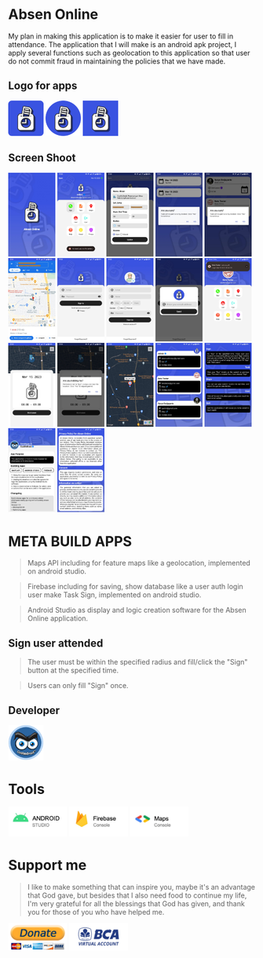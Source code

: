 # Absen Online
My plan in making this application is to make it easier for user to fill in attendance. The application that I will make is an android apk project, I apply several functions such as geolocation to this application so that user do not commit fraud in maintaining the policies that we have made.

## Logo for apps
[<img alt="Logo Absen Online Round!" width="72px" src="https://raw.githubusercontent.com/absenonline/absenonline.github.io/main/assets/ic_launcher.png" />](https://absenonline.github.io) [<img alt="Logo Absen Online Circle!" width="72px" src="https://raw.githubusercontent.com/absenonline/absenonline.github.io/main/assets/ic_launcher_round.png" />](https://absenonline.github.io) [<img alt="Logo Absen Online!" width="72px" src="https://raw.githubusercontent.com/absenonline/absenonline.github.io/main/assets/ic_launcher_absen.png" />](https://absenonline.github.io)

## Screen Shoot
[<img alt="Absen Online Splash" width="96px" src="https://raw.githubusercontent.com/absenonline/absenonline.github.io/main/assets/screenshoot/001_Splash.jpg" />](https://absenonline.github.io)
[<img alt="Absen Online Dashboard (Admin)" width="96px" src="https://raw.githubusercontent.com/absenonline/absenonline.github.io/main/assets/screenshoot/002_Dashboard.jpg" />](https://absenonline.github.io)
[<img alt="Absen Online Update (Admin)" width="96px" src="https://raw.githubusercontent.com/absenonline/absenonline.github.io/main/assets/screenshoot/003_Update.jpg" />](https://absenonline.github.io)
[<img alt="Absen Online Delete Task List (Admin)" width="96px" src="https://raw.githubusercontent.com/absenonline/absenonline.github.io/main/assets/screenshoot/004_DeleteTaskList.jpg" />](https://absenonline.github.io)
[<img alt="Absen Online Delete Task View (Admin)" width="96px" src="https://raw.githubusercontent.com/absenonline/absenonline.github.io/main/assets/screenshoot/005_DeleteTaskView.jpg" />](https://absenonline.github.io)
[<img alt="Absen Online View Track Task (Admin)" width="96px" src="https://raw.githubusercontent.com/absenonline/absenonline.github.io/main/assets/screenshoot/006_ViewTrackTask.jpg" />](https://absenonline.github.io)
[<img alt="Absen Online Sign In" width="96px" src="https://raw.githubusercontent.com/absenonline/absenonline.github.io/main/assets/screenshoot/007_SignIn.jpg" />](https://absenonline.github.io)
[<img alt="Absen Online Sign Up" width="96px" src="https://raw.githubusercontent.com/absenonline/absenonline.github.io/main/assets/screenshoot/008_SignUp.jpg" />](https://absenonline.github.io)
[<img alt="Absen Online Forgot Password" width="96px" src="https://raw.githubusercontent.com/absenonline/absenonline.github.io/main/assets/screenshoot/009_ForgotPassword.jpg" />](https://absenonline.github.io)
[<img alt="Absen Online Dashboard" width="96px" src="https://raw.githubusercontent.com/absenonline/absenonline.github.io/main/assets/screenshoot/010_Dashboard.jpg" />](https://absenonline.github.io)
[<img alt="Absen Online Sign (User)" width="96px" src="https://raw.githubusercontent.com/absenonline/absenonline.github.io/main/assets/screenshoot/011_Sign.jpg" />](https://absenonline.github.io)
[<img alt="Absen Online Sign Dialog (User)" width="96px" src="https://raw.githubusercontent.com/absenonline/absenonline.github.io/main/assets/screenshoot/012_SignDialog.jpg" />](https://absenonline.github.io)
[<img alt="Absen Online Maps" width="96px" src="https://raw.githubusercontent.com/absenonline/absenonline.github.io/main/assets/screenshoot/013_Maps.jpg" />](https://absenonline.github.io)
[<img alt="Absen Online All User" width="96px" src="https://raw.githubusercontent.com/absenonline/absenonline.github.io/main/assets/screenshoot/014_AllUser.jpg" />](https://absenonline.github.io)
[<img alt="Absen Online Help" width="96px" src="https://raw.githubusercontent.com/absenonline/absenonline.github.io/main/assets/screenshoot/015_Help.jpg" />](https://absenonline.github.io)
[<img alt="Absen Online About" width="96px" src="https://raw.githubusercontent.com/absenonline/absenonline.github.io/main/assets/screenshoot/016_About.jpg" />](https://absenonline.github.io)
[<img alt="Absen Online Privacy Policy" width="96px" src="https://raw.githubusercontent.com/absenonline/absenonline.github.io/main/assets/screenshoot/017_Privacy.jpg" />](https://absenonline.github.io)

# META BUILD APPS
> Maps API including for feature maps like a geolocation, implemented on android studio.

> Firebase including for saving, show database like a user auth login user make Task Sign, implemented on android studio.

> Android Studio as display and logic creation software for the Absen Online application.

## Sign user attended
> The user must be within the specified radius and fill/click the "Sign" button at the specified time.

> Users can only fill "Sign" once.

## Developer
[<img alt="CusMeDroid" width="72px" src="https://raw.githubusercontent.com/absenonline/absenonline.github.io/main/assets/dev_img.png" />](https://cusmedroid.ink)

# Tools
[<img alt="Android Studio" width="120px" src="https://raw.githubusercontent.com/absenonline/absenonline.github.io/main/assets/tools/AndroidStudio.jpg" />](https://developer.android.com/studio) [<img alt="Firebase" width="120px" src="https://raw.githubusercontent.com/absenonline/absenonline.github.io/main/assets/tools/Firebase.jpg" />](https://firebase.google.com) [<img alt="Maps" width="120px" src="https://raw.githubusercontent.com/absenonline/absenonline.github.io/main/assets/tools/Maps.jpg" />](https://developers.google.com/maps/get-started)

# Support me
>I like to make something that can inspire you, maybe it's an advantage that God gave, but besides that I also need food to continue my life, I'm very grateful for all the blessings that God has given, and thank you for those of you who have helped me.

[<img alt="Donate Free!" width="120px" src="https://raw.githubusercontent.com/absenonline/absenonline.github.io/main/assets/donate.png" />](https://paypal.me/iyortml) [<img alt="Donate Free!" width="120px" src="https://raw.githubusercontent.com/absenonline/absenonline.github.io/main/assets/donate_bca.png" />](https://raw.githubusercontent.com/absenonline/absenonline.github.io/main/assets/mybca.png)
